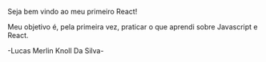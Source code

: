 Seja bem vindo ao meu primeiro React!

Meu objetivo é, pela primeira vez, praticar o que aprendi sobre Javascript e React.

-Lucas Merlin Knoll Da Silva-